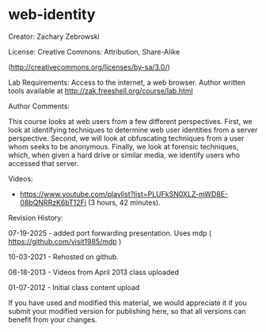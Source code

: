 # web-identity

Creator:     Zachary Zebrowski

License:    Creative Commons: Attribution, Share-Alike

(http://creativecommons.org/licenses/by-sa/3.0/)

Lab Requirements: Access to the internet, a web browser.  Author written tools available at http://zak.freeshell.org/course/lab.html

Author Comments:

This course looks at web users from a few different perspectives.  First, we look at identifying techniques to determine web user identities from a server perspective.  Second, we will look at obfuscating techniques from a user whom seeks to be anonymous.  Finally, we look at forensic techniques, which, when given a hard drive or similar media, we identify users who accessed that server. 

Videos:

* https://www.youtube.com/playlist?list=PLUFkSN0XLZ-mWD8E-08bQNRRzK6bT12Fi (3 hours, 42 minutes).

Revision History:

07-19-2025 - added port forwarding presentation.  Uses mdp ( https://github.com/visit1985/mdp )

10-03-2021 - Rehosted on github.

08-18-2013 - Videos from April 2013 class uploaded

01-07-2012 - Initial class content upload

If you have used and modified this material, we would appreciate it if you submit your modified version for publishing here, so that all versions can benefit from your changes.
